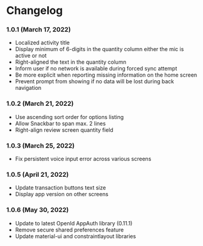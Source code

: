 # Changelog

### 1.0.1 (March 17, 2022)

- Localized activity title
- Display minimum of 6-digits in the quantity column either the mic is active or not
- Right-aligned the text in the quantity column
- Inform user if no network is available during forced sync attempt
- Be more explicit when reporting missing information on the home screen
- Prevent prompt from showing if no data will be lost during back navigation

### 1.0.2 (March 21, 2022)

- Use ascending sort order for options listing
- Allow Snackbar to span max. 2 lines
- Right-align review screen quantity field

### 1.0.3 (March 25, 2022)

- Fix persistent voice input error across various screens

### 1.0.5 (April 21, 2022)

- Update transaction buttons text size
- Display app version on other screens

### 1.0.6 (May 30, 2022)

- Update to latest OpenId AppAuth library (0.11.1)
- Remove secure shared preferences feature
- Update material-ui and constraintlayout libraries